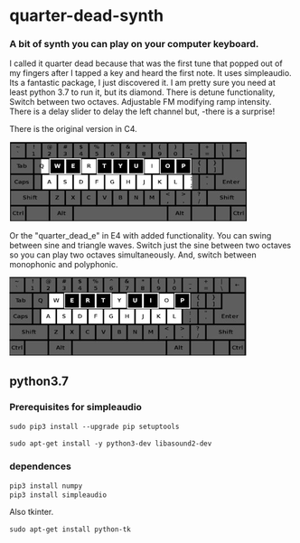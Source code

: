 # quarter-dead-synth

### A bit of synth you can play on your computer keyboard.

I called it quarter dead because that was the first tune that popped out
of my fingers after I tapped a key and heard the first note. It uses
simpleaudio. Its a fantastic package, I just discovered it. I am pretty
sure you need at least python 3.7 to run it, but its diamond. 
There is detune functionality, Switch between two octaves.
Adjustable FM modifying ramp intensity. There is a delay slider to
delay the left channel but, -there is a surprise!

There is the original version in C4.

![qdc-layout](images/kb_c.jpg)

Or the "quarter_dead_e" in E4 with
added functionality. You can swing between  sine and triangle waves.
Switch just the sine between two octaves so you can play two octaves
simultaneously.
And, switch between monophonic and polyphonic.

![qde-layout](images/kb_e.jpg)

## python3.7

### Prerequisites for simpleaudio

```
sudo pip3 install --upgrade pip setuptools
```
```
sudo apt-get install -y python3-dev libasound2-dev
```

### dependences

```
pip3 install numpy
pip3 install simpleaudio
```
Also tkinter.

```
sudo apt-get install python-tk
```
